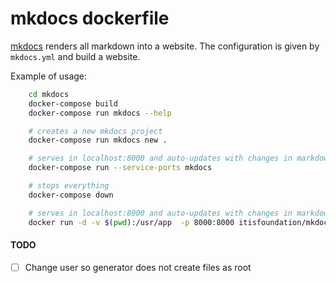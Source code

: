# mkdocs dockerfile

[mkdocs] renders all markdown into a website. The configuration is given by ```mkdocs.yml``` and build a website.

Example of usage:

```bash
    cd mkdocs
    docker-compose build
    docker-compose run mkdocs --help

    # creates a new mkdocs project
    docker-compose run mkdocs new .

    # serves in localhost:8000 and auto-updates with changes in markdown source
    docker-compose run --service-ports mkdocs

    # stops everything
    docker-compose down
```

```bash
    # serves in localhost:8000 and auto-updates with changes in markdown source
    docker run -d -v $(pwd):/usr/app  -p 8000:8000 itisfoundation/mkdocs
```

#### TODO

- [ ] Change user so generator does not create files as root

[mkdocs]:http://www.mkdocs.org/
